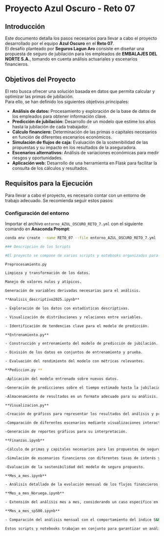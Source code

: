 # Proyecto Azul Oscuro - Reto 07

## Introducción

Este documento detalla los pasos necesarios para llevar a cabo el proyecto desarrollado por el equipo **Azul Oscuro** en el **Reto 07**.  
El desafío planteado por **Seguros Lagun Aro** consiste en diseñar una propuesta de seguro de jubilación para los empleados de **EMBALAJES DEL NORTE S.A.**, tomando en cuenta análisis actuariales y escenarios financieros.

## Objetivos del Proyecto

El reto busca ofrecer una solución basada en datos que permita calcular y optimizar las primas de jubilación.  
Para ello, se han definido los siguientes objetivos principales:

- **Análisis de datos:** Procesamiento y exploración de la base de datos de los empleados para obtener información clave.
- **Predicción de jubilación:** Desarrollo de un modelo que estime los años hasta la jubilación de cada trabajador.
- **Cálculo financiero:** Determinación de las primas o capitales necesarios en función de diferentes escenarios económicos.
- **Simulación de flujos de caja:** Evaluación de la sostenibilidad de las propuestas y su impacto en los resultados de la aseguradora.
- **Escenarios alternativos:** Análisis de variaciones económicas para medir riesgos y oportunidades.
- **Aplicación web:** Desarrollo de una herramienta en Flask para facilitar la consulta de los cálculos y resultados.

## Requisitos para la Ejecución

Para llevar a cabo el proyecto, es necesario contar con un entorno de trabajo adecuado. Se recomienda seguir estos pasos:

### Configuración del entorno

Importar el archivo `entorno_AZUL_OSCURO_RETO_7.yml` con el siguiente comando en **Anaconda Prompt**:

```bash
conda env create --name RETO_07 --file entorno_AZUL_OSCURO_RETO_7.yml

### Descripción de los Scripts

#El proyecto se compone de varios scripts y notebooks organizados para llevar a cabo el análisis de datos, modelado y visualización de resultados. A continuación, se describe el propósito de cada uno:

Preprocesamiento.py

Limpieza y transformación de los datos.

Manejo de valores nulos y atípicos.

Generación de variables derivadas necesarias para el análisis.

**Analisis_descriptivo2025.ipynb**

- Exploración de los datos con estadísticas descriptivas.

- Visualización de distribuciones y relaciones entre variables.

- Identificación de tendencias clave para el modelo de predicción.

**Entrenamiento.py**

- Construcción y entrenamiento del modelo de predicción de jubilación.

- División de los datos en conjuntos de entrenamiento y prueba.

- Evaluación del rendimiento del modelo con métricas relevantes.

**Pediccion.py **

-Aplicación del modelo entrenado sobre nuevos datos.

-Generación de predicciones sobre el tiempo estimado hasta la jubilación.

-Almacenamiento de resultados en un formato adecuado para su análisis.

**Visualizacion.py**

-Creación de gráficos para representar los resultados del análisis y predicciones.

-Comparación de diferentes escenarios mediante visualizaciones interactivas.

-Generación de reportes gráficos para su interpretación.

**Finanzas.ipynb**

-Cálculo de primas y capitales necesarios para las propuestas de seguros.

-Simulación de escenarios financieros con diferentes tasas de interés y rentabilidad.

-Evaluación de la sostenibilidad del modelo de seguro propuesto.

**Mes_a_mes.ipynb**

- Análisis detallado de la evolución mensual de los flujos financieros.

**Mes_a_mes_Noruega.ipynb**

- Extensión del análisis mes a mes, considerando un caso específico en Noruega.

**Mes_a_mes_sp500.ipynb**

- Comparación del análisis mensual con el comportamiento del índice S&P 500.

Estos scripts y notebooks trabajan en conjunto para garantizar un análisis completo y fundamentado en datos sólidos, permitiendo la toma de decisiones basada en modelos predictivos y escenarios financieros detallados.


